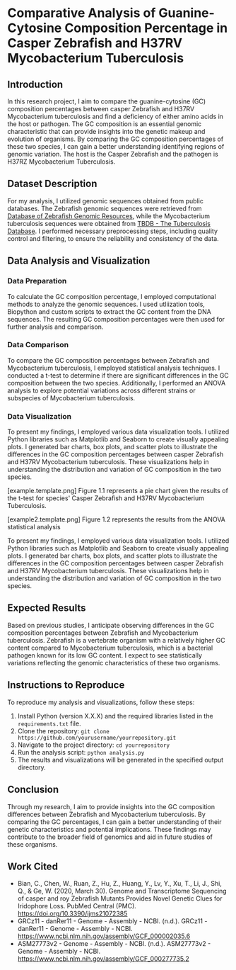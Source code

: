 # Comparative Analysis of Guanine-Cytosine Composition Percentage in Casper Zebrafish and H37RV Mycobacterium Tuberculosis

## Introduction
In this research project, I aim to compare the guanine-cytosine (GC) composition percentages between casper Zebrafish and H37RV Mycobacterium tuberculosis and find a deficiency of either amino acids in the host or pathogen. The GC composition is an essential genomic characteristic that can provide insights into the genetic makeup and evolution of organisms. By comparing the GC composition percentages of these two species, I can gain a better understanding identifying regions of genomic variation. The host is the Casper Zebrafish and the pathogen is H37RZ Mycobacterium Tuberculosis.

## Dataset Description
For my analysis, I utilized genomic sequences obtained from public databases. The Zebrafish genomic sequences were retrieved from [Database of Zebrafish Genomic Resources](https://zebrafish.org/genome/databases/), while the Mycobacterium tuberculosis sequences were obtained from [TBDB - The Tuberculosis Database](https://www.tbdb.org/). I performed necessary preprocessing steps, including quality control and filtering, to ensure the reliability and consistency of the data.

## Data Analysis and Visualization
### Data Preparation
To calculate the GC composition percentage, I employed computational methods to analyze the genomic sequences. I used utliization tools, Biopython and custom scripts to extract the GC content from the DNA sequences. The resulting GC composition percentages were then used for further analysis and comparison.

### Data Comparison
To compare the GC composition percentages between Zebrafish and Mycobacterium tuberculosis, I employed statistical analysis techniques. I conducted a t-test to determine if there are significant differences in the GC composition between the two species. Additionally, I performed an ANOVA analysis to explore potential variations across different strains or subspecies of Mycobacterium tuberculosis.

### Data Visualization
To present my findings, I employed various data visualization tools. I utilized Python libraries such as Matplotlib and Seaborn to create visually appealing plots. I generated bar charts, box plots, and scatter plots to illustrate the differences in the GC composition percentages between casper Zebrafish and H37RV Mycobacterium tuberculosis. These visualizations help in understanding the distribution and variation of GC composition in the two species.

[example.template.png]
Figure 1.1 represents a pie chart given the results of the t-test for species' Casper Zebrafish and H37RV Mycobacterium Tuberculosis.

[example2.template.png]
Figure 1.2 represents the results from the ANOVA statistical analysis

To present my findings, I employed various data visualization tools. I utilized Python libraries such as Matplotlib and Seaborn to create visually appealing plots. I generated bar charts, box plots, and scatter plots to illustrate the differences in the GC composition percentages between casper Zebrafish and H37RV Mycobacterium tuberculosis. These visualizations help in understanding the distribution and variation of GC composition in the two species.

## Expected Results
Based on previous studies, I anticipate observing differences in the GC composition percentages between Zebrafish and Mycobacterium tuberculosis. Zebrafish is a vertebrate organism with a relatively higher GC content compared to Mycobacterium tuberculosis, which is a bacterial pathogen known for its low GC content. I expect to see statistically variations reflecting the genomic characteristics of these two organisms.

## Instructions to Reproduce
To reproduce my analysis and visualizations, follow these steps:
1. Install Python (version X.X.X) and the required libraries listed in the `requirements.txt` file.
2. Clone the repository: `git clone https://github.com/yourusername/yourrepository.git`
3. Navigate to the project directory: `cd yourrepository`
4. Run the analysis script: `python analysis.py`
5. The results and visualizations will be generated in the specified output directory.

## Conclusion
Through my research, I aim to provide insights into the GC composition differences between Zebrafish and Mycobacterium tuberculosis. By comparing the GC percentages, I can gain a better understanding of their genetic characteristics and potential implications. These findings may contribute to the broader field of genomics and aid in future studies of these organisms.

## Work Cited
* Bian, C., Chen, W., Ruan, Z., Hu, Z., Huang, Y., Lv, Y., Xu, T., Li, J., Shi, Q., & Ge, W. (2020, March 30). Genome and Transcriptome Sequencing of casper and roy Zebrafish Mutants Provides Novel Genetic Clues for Iridophore Loss. PubMed Central (PMC). https://doi.org/10.3390/ijms21072385
* GRCz11 - danRer11 - Genome - Assembly - NCBI. (n.d.). GRCz11 - danRer11 - Genome - Assembly - NCBI. https://www.ncbi.nlm.nih.gov/assembly/GCF_000002035.6
* ASM27773v2 - Genome - Assembly - NCBI. (n.d.). ASM27773v2 - Genome - Assembly - NCBI. https://www.ncbi.nlm.nih.gov/assembly/GCF_000277735.2

